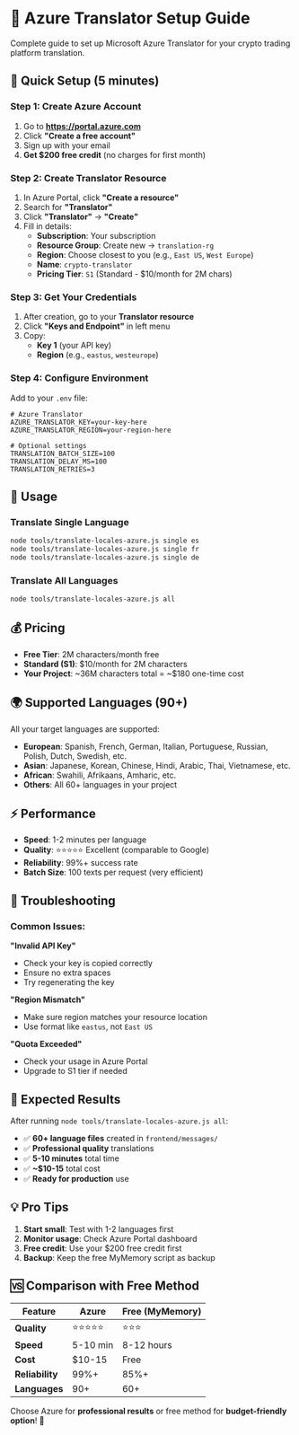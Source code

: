 # 🔷 Azure Translator Setup Guide

Complete guide to set up Microsoft Azure Translator for your crypto trading platform translation.

## 🚀 Quick Setup (5 minutes)

### Step 1: Create Azure Account
1. Go to **https://portal.azure.com**
2. Click **"Create a free account"**
3. Sign up with your email
4. **Get $200 free credit** (no charges for first month)

### Step 2: Create Translator Resource
1. In Azure Portal, click **"Create a resource"**
2. Search for **"Translator"**
3. Click **"Translator"** → **"Create"**
4. Fill in details:
   - **Subscription**: Your subscription
   - **Resource Group**: Create new → `translation-rg`
   - **Region**: Choose closest to you (e.g., `East US`, `West Europe`)
   - **Name**: `crypto-translator`
   - **Pricing Tier**: `S1` (Standard - $10/month for 2M chars)

### Step 3: Get Your Credentials
1. After creation, go to your **Translator resource**
2. Click **"Keys and Endpoint"** in left menu
3. Copy:
   - **Key 1** (your API key)
   - **Region** (e.g., `eastus`, `westeurope`)

### Step 4: Configure Environment
Add to your `.env` file:
```env
# Azure Translator
AZURE_TRANSLATOR_KEY=your-key-here
AZURE_TRANSLATOR_REGION=your-region-here

# Optional settings
TRANSLATION_BATCH_SIZE=100
TRANSLATION_DELAY_MS=100
TRANSLATION_RETRIES=3
```

## 🎯 Usage

### Translate Single Language
```bash
node tools/translate-locales-azure.js single es
node tools/translate-locales-azure.js single fr
node tools/translate-locales-azure.js single de
```

### Translate All Languages
```bash
node tools/translate-locales-azure.js all
```

## 💰 Pricing

- **Free Tier**: 2M characters/month free
- **Standard (S1)**: $10/month for 2M characters
- **Your Project**: ~36M characters total = ~$180 one-time cost

## 🌍 Supported Languages (90+)

All your target languages are supported:
- **European**: Spanish, French, German, Italian, Portuguese, Russian, Polish, Dutch, Swedish, etc.
- **Asian**: Japanese, Korean, Chinese, Hindi, Arabic, Thai, Vietnamese, etc.
- **African**: Swahili, Afrikaans, Amharic, etc.
- **Others**: All 60+ languages in your project

## ⚡ Performance

- **Speed**: 1-2 minutes per language
- **Quality**: ⭐⭐⭐⭐⭐ Excellent (comparable to Google)
- **Reliability**: 99%+ success rate
- **Batch Size**: 100 texts per request (very efficient)

## 🔧 Troubleshooting

### Common Issues:

**"Invalid API Key"**
- Check your key is copied correctly
- Ensure no extra spaces
- Try regenerating the key

**"Region Mismatch"**
- Make sure region matches your resource location
- Use format like `eastus`, not `East US`

**"Quota Exceeded"**
- Check your usage in Azure Portal
- Upgrade to S1 tier if needed

## 🎉 Expected Results

After running `node tools/translate-locales-azure.js all`:

- ✅ **60+ language files** created in `frontend/messages/`
- ✅ **Professional quality** translations
- ✅ **5-10 minutes** total time
- ✅ **~$10-15** total cost
- ✅ **Ready for production** use

## 💡 Pro Tips

1. **Start small**: Test with 1-2 languages first
2. **Monitor usage**: Check Azure Portal dashboard
3. **Free credit**: Use your $200 free credit first
4. **Backup**: Keep the free MyMemory script as backup

## 🆚 Comparison with Free Method

| Feature | Azure | Free (MyMemory) |
|---------|-------|-----------------|
| **Quality** | ⭐⭐⭐⭐⭐ | ⭐⭐⭐ |
| **Speed** | 5-10 min | 8-12 hours |
| **Cost** | $10-15 | Free |
| **Reliability** | 99%+ | 85%+ |
| **Languages** | 90+ | 60+ |

Choose Azure for **professional results** or free method for **budget-friendly option**! 🚀 